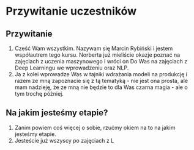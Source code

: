 #  Przywitanie uczestników



## Przywitanie

1. Cześć Wam wszystkim. Nazywam się Marcin Rybiński i jestem współautrem tego kursu. Norberta już mieliście okazje poznać na zajęciach z uczenia maszynowego i wróci on Do Was na zajęciach z Deep Learningu we wprowadzeniu oraz NLP.
2. Ja z kolei wprowadze Was w tajniki wdrażania modeli na produkcję i razem ze mną zapoznacie się z tą tematyką - nie jest ona prosta, ale mam nadzieję, że ze mną nie będzie to dla Was czarna magia - ale o tym trochę później.

## Na jakim jesteśmy etapie? 

1. Zanim powiem coś więcej o sobie, rzućmy okiem na to na jakim jesteśmy etapie.
2. Jesteście już wszyscy po zajęciach z L